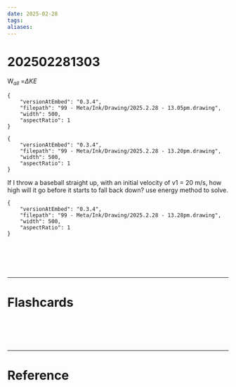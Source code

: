 ```yaml
---
date: 2025-02-28
tags: 
aliases:
---
```

# 202502281303
W$_{all}$ =$\Delta{KE}$ 


```handdrawn-ink
{
	"versionAtEmbed": "0.3.4",
	"filepath": "99 - Meta/Ink/Drawing/2025.2.28 - 13.05pm.drawing",
	"width": 500,
	"aspectRatio": 1
}
```


```handdrawn-ink
{
	"versionAtEmbed": "0.3.4",
	"filepath": "99 - Meta/Ink/Drawing/2025.2.28 - 13.20pm.drawing",
	"width": 500,
	"aspectRatio": 1
}
```
If I throw a baseball straight up, with an initial velocity of v1 = 20 m/s, how high will it go before it starts to fall back down? use energy method to solve.

```handdrawn-ink
{
	"versionAtEmbed": "0.3.4",
	"filepath": "99 - Meta/Ink/Drawing/2025.2.28 - 13.28pm.drawing",
	"width": 500,
	"aspectRatio": 1
}
```


# ‌
---
# Flashcards


# ‌
---
# Reference

